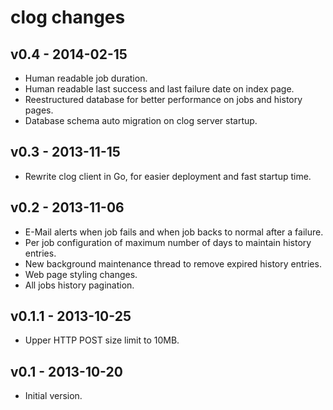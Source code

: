 clog changes
============

## v0.4 - 2014-02-15

- Human readable job duration.
- Human readable last success and last failure date on index page.
- Reestructured database for better performance on jobs and history pages.
- Database schema auto migration on clog server startup.

## v0.3 - 2013-11-15

- Rewrite clog client in Go, for easier deployment and fast startup time.

## v0.2 - 2013-11-06

- E-Mail alerts when job fails and when job backs to normal after a failure.
- Per job configuration of maximum number of days to maintain history entries.
- New background maintenance thread to remove expired history entries.
- Web page styling changes.
- All jobs history pagination.

## v0.1.1 - 2013-10-25

- Upper HTTP POST size limit to 10MB.

## v0.1 - 2013-10-20

- Initial version.
